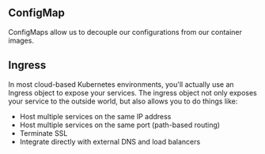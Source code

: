 ## ConfigMap

ConfigMaps allow us to decouple our configurations from our container images.

## Ingress

In most cloud-based Kubernetes environments, you'll actually use an Ingress object to expose your services. The ingress object not only exposes your service to the outside world, but also allows you to do things like:

* Host multiple services on the same IP address
* Host multiple services on the same port (path-based routing)
* Terminate SSL
* Integrate directly with external DNS and load balancers

